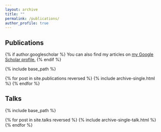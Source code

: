 ```yaml
---
layout: archive
title: ""
permalink: /publications/
author_profile: true
---
```


## Publications

{% if author.googlescholar %}
  You can also find my articles on <u><a href="{{author.googlescholar}}">my Google Scholar profile</a>.</u>
{% endif %}

{% include base_path %}

{% for post in site.publications reversed %}
  {% include archive-single.html %}
{% endfor %}

## Talks

{% include base_path %}

{% for post in site.talks reversed %}
  {% include archive-single-talk.html %}
{% endfor %}

